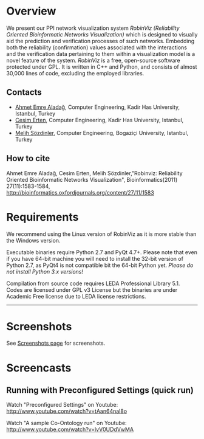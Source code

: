 # Overview
We present our PPI network visualization system
*RobinViz (Reliability Oriented Bioinformatic Networks Visualization)*
which is designed to visually aid the prediction and
verification processes of such networks.
Embedding both the reliability (confirmation) values associated
with the interactions and the verification
data pertaining to them
within a visualization model is a novel feature of the system.
*RobinViz* is a free, open-source software protected
under GPL. It is written in C++ and Python, and consists of
almost 30,000 lines of code, excluding the employed libraries.

## Contacts

* [Ahmet Emre Aladağ][emre-aladag], Computer Engineering, Kadir Has University, Istanbul, Turkey
* [Cesim Erten][cesim-erten], Computer Engineering, Kadir Has University, Istanbul, Turkey
* [Melih Sözdinler][melih-sozdinler], Computer Engineering, Bogaziçi University, Istanbul, Turkey

## How to cite

Ahmet Emre Aladağ, Cesim Erten, Melih Sözdinler,"Robinviz: Reliability Oriented Bioinformatic Networks Visualization",  Bioinformatics(2011) 27(11):1583-1584, http://bioinformatics.oxfordjournals.org/content/27/11/1583


# Requirements

We recommend using the Linux version of RobinViz as it is more stable than the Windows version.

Executable binaries require Python 2.7 and PyQt 4.7+. Please note that even if you have 64-bit machine you will need to install the 32-bit version of Python 2.7, as PyQt4 is not compatible bit the 64-bit Python yet. *Please do not install Python 3.x versions!*

Compilation from source code requires LEDA Professional Library 5.1. Codes are licensed under GPL v3 License but the binaries are under Academic Free license due to LEDA license restrictions.

-------------------------

Screenshots
=============
See [Screenshots page][screenshots] for screenshots.

Screencasts
============
Running with Preconfigured Settings (quick run)
----------------------------------------------
Watch "Preconfigured Settings" on Youtube: http://www.youtube.com/watch?v=tAan64nal8o

Watch "A sample Co-Ontology run" on Youtube: http://www.youtube.com/watch?v=lvV0UDdVwMA


[emre-aladag]: http://www.emrealadag.com
[cesim-erten]: http://hacivat.khas.edu.tr/~cesim
[melih-sozdinler]: http://melihsozdinler.blogspot.com
[screenshots]: SCREENSHOTS.md


